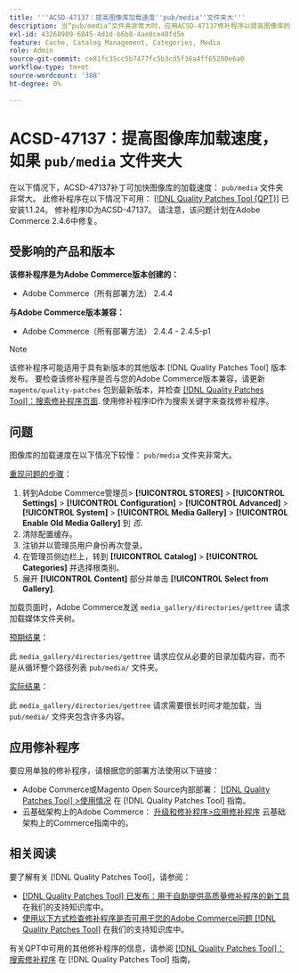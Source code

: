 ```yaml
---
title: '''ACSD-47137：提高图像库加载速度''pub/media''文件夹大'''
description: 当“pub/media”文件夹非常大时，应用ACSD-47137修补程序以提高图像库的加载速度。
exl-id: 43268909-6845-4d1d-b6b8-4ae0ce40fd5e
feature: Cache, Catalog Management, Categories, Media
role: Admin
source-git-commit: ce81fc35cc5b7477fc5b3cd5f36a4ff65280e6a0
workflow-type: tm+mt
source-wordcount: '388'
ht-degree: 0%

---
```


# ACSD-47137：提高图像库加载速度，如果 `pub/media` 文件夹大

在以下情况下，ACSD-47137补丁可加快图像库的加载速度： `pub/media` 文件夹非常大。 此修补程序在以下情况下可用： [[!DNL Quality Patches Tool (QPT)]](/help/announcements/adobe-commerce-announcements/magento-quality-patches-released-new-tool-to-self-serve-quality-patches.md) 已安装1.1.24。 修补程序ID为ACSD-47137。 请注意，该问题计划在Adobe Commerce 2.4.6中修复。

## 受影响的产品和版本

**该修补程序是为Adobe Commerce版本创建的：**
* Adobe Commerce（所有部署方法） 2.4.4

**与Adobe Commerce版本兼容：**
* Adobe Commerce（所有部署方法） 2.4.4 - 2.4.5-p1

>[!NOTE]
>
>该修补程序可能适用于具有新版本的其他版本 [!DNL Quality Patches Tool] 版本发布。 要检查该修补程序是否与您的Adobe Commerce版本兼容，请更新 `magento/quality-patches` 包到最新版本，并检查 [[!DNL Quality Patches Tool]：搜索修补程序页面](https://experienceleague.adobe.com/tools/commerce-quality-patches/index.html). 使用修补程序ID作为搜索关键字来查找修补程序。

## 问题

图像库的加载速度在以下情况下较慢： `pub/media` 文件夹非常大。

<u>重现问题的步骤</u>：

1. 转到Adobe Commerce管理员> **[!UICONTROL STORES]** > **[!UICONTROL Settings]** > **[!UICONTROL Configuration]** > **[!UICONTROL Advanced]** > **[!UICONTROL System]** > **[!UICONTROL Media Gallery]** > **[!UICONTROL Enable Old Media Gallery]** 到 _否_.
1. 清除配置缓存。
1. 注销并以管理员用户身份再次登录。
1. 在管理员侧边栏上，转到 **[!UICONTROL Catalog]** > **[!UICONTROL Categories]** 并选择根类别。
1. 展开 **[!UICONTROL Content]** 部分并单击 **[!UICONTROL Select from Gallery]**.

加载页面时，Adobe Commerce发送 `media_gallery/directories/gettree` 请求加载媒体文件夹树。

<u>预期结果</u>：

此 `media_gallery/directories/gettree` 请求应仅从必要的目录加载内容，而不是从循环整个路径列表 `pub/media/` 文件夹。

<u>实际结果</u>：

此 `media_gallery/directories/gettree` 请求需要很长时间才能加载，当 `pub/media/` 文件夹包含许多内容。

## 应用修补程序

要应用单独的修补程序，请根据您的部署方法使用以下链接：

* Adobe Commerce或Magento Open Source内部部署： [[!DNL Quality Patches Tool] >使用情况](https://experienceleague.adobe.com/docs/commerce-operations/tools/quality-patches-tool/usage.html) 在 [!DNL Quality Patches Tool] 指南。
* 云基础架构上的Adobe Commerce： [升级和修补程序>应用修补程序](https://experienceleague.adobe.com/docs/commerce-cloud-service/user-guide/develop/upgrade/apply-patches.html) 云基础架构上的Commerce指南中的。

## 相关阅读

要了解有关 [!DNL Quality Patches Tool]，请参阅：

* [[!DNL Quality Patches Tool] 已发布：用于自助提供高质量修补程序的新工具](/help/announcements/adobe-commerce-announcements/magento-quality-patches-released-new-tool-to-self-serve-quality-patches.md) 在我们的支持知识库中。
* [使用以下方式检查修补程序是否可用于您的Adobe Commerce问题 [!DNL Quality Patches Tool]](/help/support-tools/patches-available-in-qpt-tool/check-patch-for-magento-issue-with-magento-quality-patches.md) 在我们的支持知识库中。

有关QPT中可用的其他修补程序的信息，请参阅 [[!DNL Quality Patches Tool]：搜索修补程序](https://experienceleague.adobe.com/tools/commerce-quality-patches/index.html) 在 [!DNL Quality Patches Tool] 指南。
